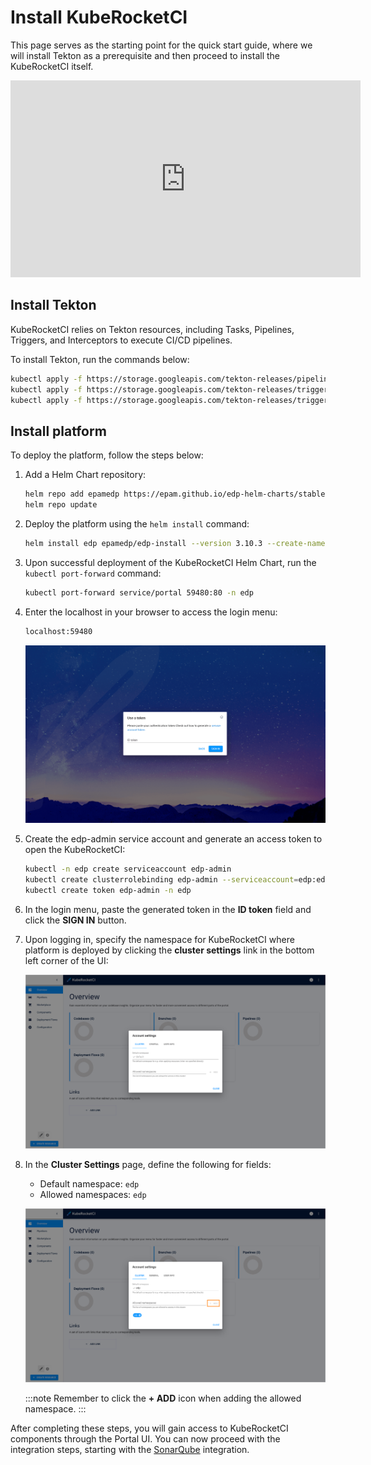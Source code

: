 # Install KubeRocketCI

<head>
  <link rel="canonical" href="https://docs.kuberocketci.io/docs/quick-start/platform-installation/" />
</head>

This page serves as the starting point for the quick start guide, where we will install Tekton as a prerequisite and then proceed to install the KubeRocketCI itself.

<div style={{ display: 'flex', justifyContent: 'center' }}>
<iframe width="560" height="315" src="https://www.youtube.com/embed/ILlY4niCWeU" title="YouTube video player" frameborder="0" allow="accelerometer; autoplay; clipboard-write; encrypted-media; gyroscope; picture-in-picture" allowfullscreen="allowfullscreen"></iframe>
</div>

## Install Tekton

KubeRocketCI relies on Tekton resources, including Tasks, Pipelines, Triggers, and Interceptors to execute CI/CD pipelines.

To install Tekton, run the commands below:

  ```bash
  kubectl apply -f https://storage.googleapis.com/tekton-releases/pipeline/previous/v0.53.4/release.yaml
  kubectl apply -f https://storage.googleapis.com/tekton-releases/triggers/previous/v0.25.3/release.yaml
  kubectl apply -f https://storage.googleapis.com/tekton-releases/triggers/previous/v0.25.3/interceptors.yaml
  ```

## Install platform

To deploy the platform, follow the steps below:

1. Add a Helm Chart repository:

    ```bash
    helm repo add epamedp https://epam.github.io/edp-helm-charts/stable
    helm repo update
    ```

2. Deploy the platform using the `helm install` command:

    ```bash
    helm install edp epamedp/edp-install --version 3.10.3 --create-namespace --atomic -n edp --set global.dnsWildCard=example.com
    ```

3. Upon successful deployment of the KubeRocketCI Helm Chart, run the `kubectl port-forward` command:

    ```bash
    kubectl port-forward service/portal 59480:80 -n edp
    ```

4. Enter the localhost in your browser to access the login menu:

    ```bash
    localhost:59480
    ```

    ![Portal login menu](../assets/quick-start/edp_portal_login_menu.png "Portal login menu")

5. Create the edp-admin service account and generate an access token to open the KubeRocketCI:

    ```bash
    kubectl -n edp create serviceaccount edp-admin
    kubectl create clusterrolebinding edp-admin --serviceaccount=edp:edp-admin --clusterrole=cluster-admin
    kubectl create token edp-admin -n edp
    ```

6. In the login menu, paste the generated token in the **ID token** field and click the **SIGN IN** button.

7. Upon logging in, specify the namespace for KubeRocketCI where platform is deployed by clicking the **cluster settings** link in the bottom left corner of the UI:

    ![Specify namespaces](../assets/quick-start/edp_portal_ui.png "Specify namespaces")

8. In the **Cluster Settings** page, define the following for fields:

    * Default namespace: `edp`
    * Allowed namespaces: `edp`

    ![Cluster Settings menu](../assets/quick-start/cluster_settings.png "Cluster Settings menu")

    :::note
      Remember to click the **+ ADD** icon when adding the allowed namespace.
    :::

After completing these steps, you will gain access to KubeRocketCI components through the Portal UI. You can now proceed with the integration steps, starting with the [SonarQube](./integrate-sonarcloud.md) integration.
